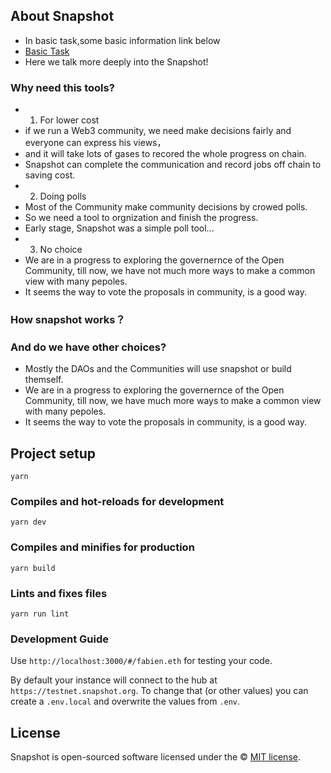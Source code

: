 ## About Snapshot
+ In basic task,some basic information link below
+ [Basic Task](https://github.com/Dapp-Learning-DAO/Dapp-Learning/tree/main/basic/40-snapshot)
+ Here we talk more deeply into the Snapshot!

### Why need this tools?
+ 1. For lower cost
+ if we run a Web3 community, we need make decisions fairly and everyone can express his views，
+ and it will take lots of gases to recored the whole progress on chain.
+ Snapshot can complete the communication and record jobs off chain to saving cost.
+ 2. Doing polls
+ Most of the Community make community decisions by crowed polls.
+ So we need a tool to orgnization and finish the progress.
+ Early stage, Snapshot was a simple poll tool...
+ 3. No choice
+ We are in a progress to exploring the governernce of the Open Community, till now, we have not much more ways to make a common view with many pepoles.
+ It seems the way to vote the proposals in community, is a good way.

### How snapshot works？

### And do we have other choices?
+ Mostly the DAOs and the Communities will use snapshot or build themself.
+ We are in a progress to exploring the governernce of the Open Community, till now, we have much more ways to make a common view with many pepoles.
+ It seems the way to vote the proposals in community, is a good way.


## Project setup

```
yarn
```

### Compiles and hot-reloads for development

```
yarn dev
```

### Compiles and minifies for production

```
yarn build
```

### Lints and fixes files

```
yarn run lint
```

### Development Guide

Use `http://localhost:3000/#/fabien.eth` for testing your code.

By default your instance will connect to the hub at `https://testnet.snapshot.org`. To change that (or other values) you can create a `.env.local` and overwrite the values from `.env`.

## License

Snapshot is open-sourced software licensed under the © [MIT license](LICENSE).


